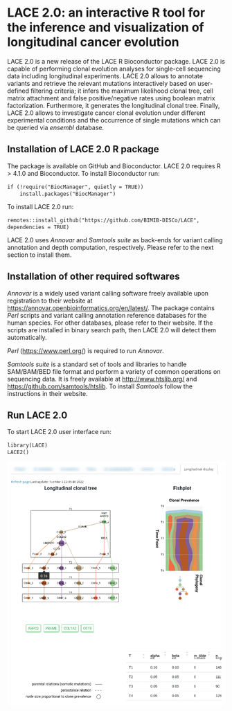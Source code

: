 LACE 2.0: an interactive R tool for the inference and visualization of longitudinal cancer evolution
============================================

LACE 2.0 is a new release of the LACE R Bioconductor package. LACE 2.0 is capable of performing clonal evolution analyses for single-cell sequencing data including longitudinal experiments. LACE 2.0 allows to annotate variants and retrieve the relevant mutations interactively based on user-defined filtering criteria; it infers the maximum likelihood clonal tree, cell matrix attachment and false positive/negative rates using boolean matrix factorization. Furthermore, it generates the longitudinal clonal tree. Finally, LACE 2.0 allows to investigate cancer clonal evolution under different experimental conditions and the occurrence of single mutations which can be queried via *ensembl* database. 

## Installation of LACE 2.0 R package

The package is available on GitHub and Bioconductor.
LACE 2.0 requires R > 4.1.0 and Bioconductor.
To install Bioconductor run:

```
if (!require("BiocManager", quietly = TRUE))
    install.packages("BiocManager")
```

To install LACE 2.0 run:
```
remotes::install_github("https://github.com/BIMIB-DISCo/LACE", dependencies = TRUE)
```

LACE 2.0 uses *Annovar* and *Samtools suite* as back-ends for variant calling annotation and depth computation, respectively. Please refer to the next section to install them. 

## Installation of other required softwares 

*Annovar* is a widely used variant calling software freely available upon registration to their website at https://annovar.openbioinformatics.org/en/latest/.
The package contains *Perl* scripts and variant calling annotation reference databases for the human species. For other databases, please refer to their website.
If the scripts are installed in binary search path, then LACE 2.0 will detect them automatically. 

*Perl*  (https://www.perl.org/) is required to run *Annovar*. 

*Samtools suite* is a standard set of tools and libraries to handle SAM/BAM/BED file format and perform a variety of common operations on sequencing data. It is freely available at http://www.htslib.org/ and https://github.com/samtools/htslib. To install *Samtools* follow the instructions in their website. 

## Run LACE 2.0

To start LACE 2.0 user interface run: 
```
library(LACE)
LACE2()
```
![Picture](https://github.com/BIMIB-DISCo/LACE/blob/master/vignettes/resources/Display_tab.png?raw=true)
